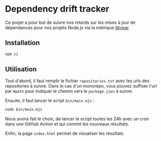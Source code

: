 # Dependency drift tracker

Ce projet a pour but de suivre nos retards sur les mises à jour de dépendances pour nos projets Node.js via la métrique [libyear][].

## Installation

```bash
npm ci
```

## Utilisation

Tout d'abord, il faut remplir le fichier `repositories.txt` avec les urls des repositories à suivre.
Dans le cas d'un monorepo, vous pouvez suffixer l'url par `#path` pour indiquer le chemin vers le `package.json` à suivre.

Ensuite, il faut lancer le script `bin/main.mjs` :  

```bash
node bin/main.mjs
```

Nous avons fait le choix, de lancer le script toutes les 24h avec un cron dans une GitHub Action 
et qui commit les nouveaux résultats.

Enfin, la page `index.html` permet de visualiser les résultats.

[libyear]: https://libyear.com/

